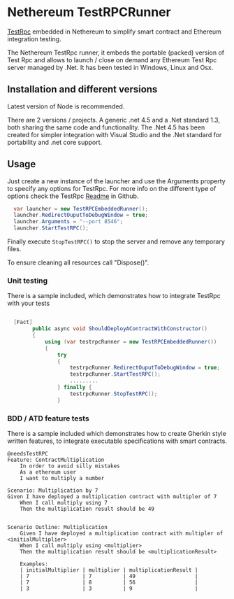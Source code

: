 # Nethereum TestRPCRunner
[TestRpc](https://github.com/ethereumjs/testrpc) embedded in Nethereum to simplify smart contract and Ethereum integration testing. 

The Nethereum TestRpc runner, it embeds the portable (packed) version of Test Rpc and allows to launch / close on demand any Ethereum Test Rpc server managed by .Net.
It has been tested in Windows, Linux and Osx.

## Installation and different versions
Latest version of Node is recommended.

There are 2 versions / projects. A generic .net 4.5 and a .Net standard 1.3, both sharing the same code and functionality. 
The .Net 4.5 has been created for simpler integration with Visual Studio and the .Net standard for portability and .net core support. 

## Usage

Just create a new instance of the launcher and use the Arguments property to specify any options for TestRpc.  For more info on the different type of options check the TestRpc [Readme](https://github.com/ethereumjs/testrpc) in Github.  

```csharp
  var launcher = new TestRPCEmbeddedRunner();
  launcher.RedirectOuputToDebugWindow = true;
  launcher.Arguments = "--port 8546";
  launcher.StartTestRPC();
```
Finally execute  ```StopTestRPC()``` to stop the server and remove any temporary files.

To ensure cleaning all resources call "Dispose()". 

### Unit testing
There is a sample included, which demonstrates how to integrate TestRpc with your tests

```csharp

  [Fact]
        public async void ShouldDeployAContractWithConstructor()
        {
            using (var testrpcRunner = new TestRPCEmbeddedRunner())
            {
                try
                {
                    testrpcRunner.RedirectOuputToDebugWindow = true;
                    testrpcRunner.StartTestRPC();
                    .........
                } finally {
                    testrpcRunner.StopTestRPC();  
                }

```

### BDD / ATD feature tests

There is a sample included which demonstrates how to create Gherkin style written features, to integrate executable specifications with smart contracts.

```Gherkin
@needsTestRPC
Feature: ContractMultiplication
	In order to avoid silly mistakes
	As a ethereum user
	I want to multiply a number

Scenario: Multiplication by 7
Given I have deployed a multiplication contract with multipler of 7
	When I call multiply using 7
	Then the multiplication result should be 49


Scenario Outline: Multiplication
	Given I have deployed a multiplication contract with multipler of <initialMultiplier>
	When I call multiply using <multiplier>
	Then the multiplication result should be <multiplicationResult>

	Examples:
	| initialMultiplier | multiplier | multiplicationResult |
	| 7                 | 7          | 49                   |
	| 7                 | 8          | 56                   |
	| 3                 | 3          | 9                    |

``` 